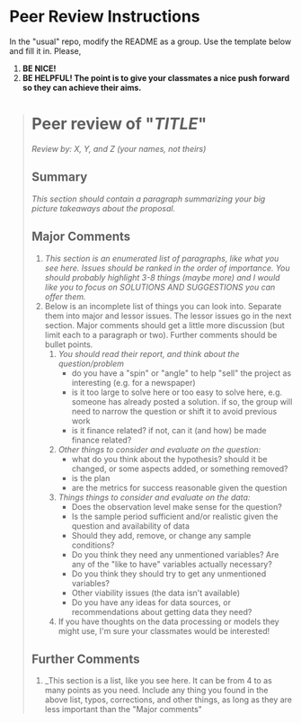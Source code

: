 # Peer Review Instructions

In the "usual" repo, modify the README as a group. Use the template below and fill it in. Please,

1. **BE NICE!**
2. **BE HELPFUL! The point is to give your classmates a nice push forward so they can achieve their aims.**

  > # Peer review of "_TITLE_"
  > 
  > _Review by: X, Y, and Z (your names, not theirs)_
  >
  > ## Summary
  >
  > _This section should contain a paragraph summarizing your big picture takeaways about the proposal._
  >
  > ## Major Comments
  >
  > 1. _This section is an enumerated list of paragraphs, like what you see here. Issues should be ranked in the order of importance. You should probably highlight 3-8 things (maybe more) and I would like you to focus on SOLUTIONS AND SUGGESTIONS you can offer them._
  > 2. Below is an incomplete list of things you can look into. Separate them into major and lessor issues. The lessor issues go in the next section. Major comments should get a little more discussion (but limit each to a paragraph or two). Further comments should be bullet points.
  >    1. _You should read their report, and think about the question/problem_ 
  >       - do you have a "spin" or "angle" to help "sell" the project as interesting (e.g. for a newspaper)
  >       - is it too large to solve here or too easy to solve here, e.g. someone has already posted a solution. if so, the group will need to narrow the question or shift it to avoid previous work
  >       - is it finance related? if not, can it (and how) be made finance related?
  >    3. _Other things to consider and evaluate on the question:_
  >       - what do you think about the hypothesis? should it be changed, or some aspects added, or something removed?
  >       - is the plan 
  >       - are the metrics for success reasonable given the question
  >    3. _Things things to consider and evaluate on the data:_  
  >       - Does the observation level make sense for the question?
  >       - Is the sample period sufficient and/or realistic given the question and availability of data
  >       - Should they add, remove, or change any sample conditions?
  >       - Do you think they need any unmentioned variables? Are any of the "like to have" variables actually necessary?
  >       - Do you think they should try to get any unmentioned variables?
  >       - Other viability issues (the data isn't available)
  >       - Do you have any ideas for data sources, or recommendations about getting data they need?
  >    4. If you have thoughts on the data processing or models they might use, I'm sure your classmates would be interested!
  >
  > ## Further Comments
  >
  > 1. _This section is a list, like you see here. It can be from 4 to as many points as you need. Include any thing you found in the above list, typos, corrections, and other things, as long as they are less important than the "Major comments"
  
